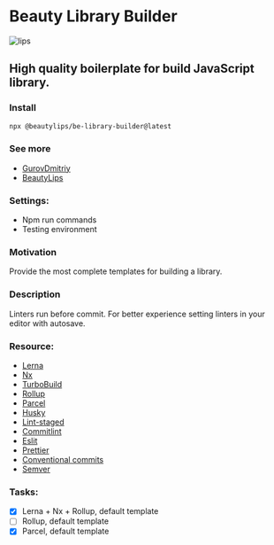 # Beauty Library Builder

![lips](https://github.com/GurovDmitriy/be-boilerplate-stack/assets/26795848/6feeb7da-d72f-4c4e-bb2b-0aab45dbbaaa)

## High quality boilerplate for build JavaScript library.

### Install

```sh
npx @beautylips/be-library-builder@latest
```

### See more

- [GurovDmitriy](https://github.com/GurovDmitriy)
- [BeautyLips](https://github.com/BeautyLips)

### Settings:

- Npm run commands
- Testing environment

### Motivation

Provide the most complete templates for building a library.

### Description

Linters run before commit.
For better experience setting linters in your editor with autosave.

### Resource:

- [Lerna](https://lerna.js.org/)
- [Nx](https://nx.dev/)
- [TurboBuild](https://turbo.build/)
- [Rollup](https://rollupjs.org/)
- [Parcel](https://parceljs.org/)
- [Husky](https://typicode.github.io/husky)
- [Lint-staged](https://github.com/lint-staged/lint-staged/)
- [Commitlint](https://commitlint.js.org/)
- [Eslit](https://eslint.org/)
- [Prettier](https://prettier.io/)
- [Conventional commits](https://www.conventionalcommits.org/en/v1.0.0/)
- [Semver](https://semantic-release.gitbook.io/semantic-release/)

### Tasks:

- [x] Lerna + Nx + Rollup, default template
- [ ] Rollup, default template
- [x] Parcel, default template
